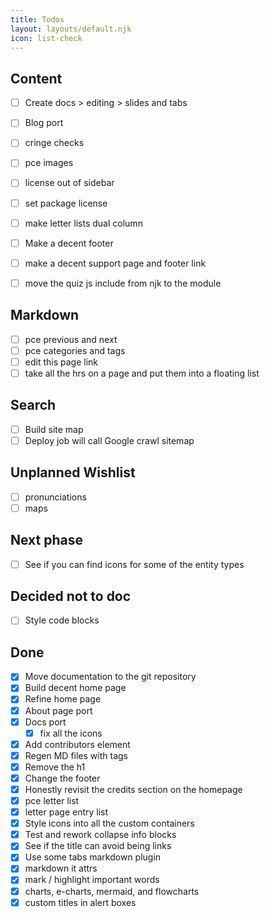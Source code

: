 ```yaml
---
title: Todos
layout: layouts/default.njk
icon: list-check
---
```


## Content
- [ ] Create docs > editing > slides and tabs
- [ ] Blog port
- [ ] cringe checks
- [ ] pce images
- [ ] license out of sidebar
- [ ] set package license
- [ ] make letter lists dual column
- [ ] Make a decent footer
- [ ] make a decent support page and footer link
- [ ] move the quiz js include from njk to the module


## Markdown
- [ ] pce previous and next
- [ ] pce categories and tags
- [ ] edit this page link
- [ ] take all the hrs on a page and put them into a floating list

## Search
- [ ] Build site map
- [ ] Deploy job will call Google crawl sitemap

## Unplanned Wishlist
- [ ] pronunciations
- [ ] maps

## Next phase
- [ ] See if you can find icons for some of the entity types

## Decided not to doc
- [ ] Style code blocks


## Done

- [x] Move documentation to the git repository
- [x] Build decent home page
- [x] Refine home page
- [x] About page port
- [x] Docs port
  - [x] fix all the icons
- [x] Add contributors element
- [x] Regen MD files with tags
- [x] Remove the h1
- [x] Change the footer
- [x] Honestly revisit the credits section on the homepage
- [x] pce letter list
- [x] letter page entry list
- [x] Style icons into all the custom containers
- [x] Test and rework collapse info blocks
- [x] See if the title can avoid being links
- [x] Use some tabs markdown plugin
- [x] markdown it attrs
- [x] mark / highlight important words
- [x] charts, e-charts, mermaid, and flowcharts
- [x] custom titles in alert boxes
